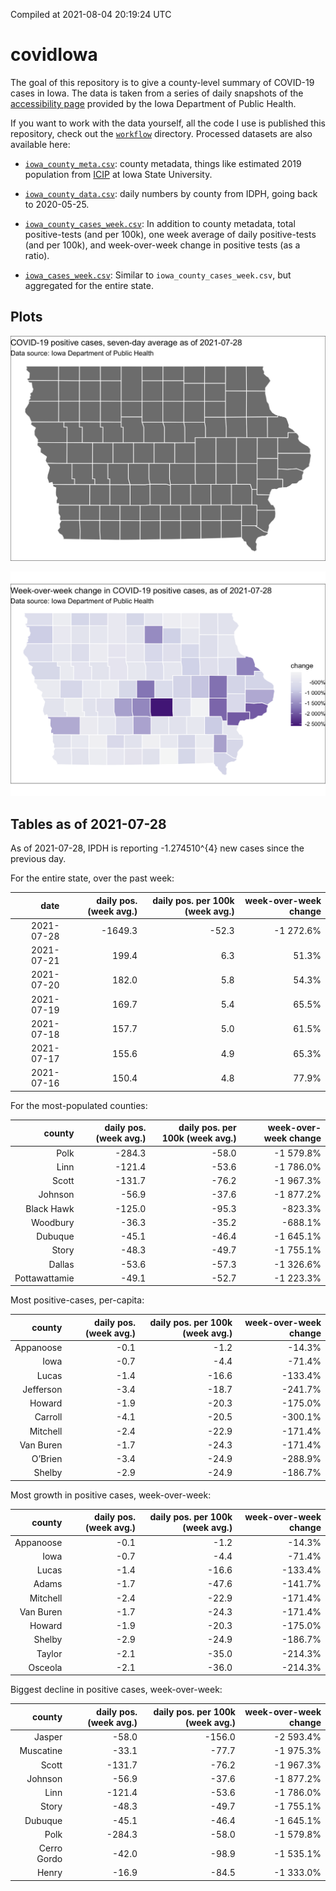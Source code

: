 Compiled at 2021-08-04 20:19:24 UTC

<!-- README.md is generated from README.Rmd. Please edit that file -->

# covidIowa

<!-- badges: start -->

<!-- badges: end -->

The goal of this repository is to give a county-level summary of
COVID-19 cases in Iowa. The data is taken from a series of daily
snapshots of the [accessibility
page](https://coronavirus.iowa.gov/pages/access) provided by the Iowa
Department of Public Health.

If you want to work with the data yourself, all the code I use is
published this repository, check out the [`workflow`](workflow)
directory. Processed datasets are also available here:

  - [`iowa_county_meta.csv`](https://raw.githubusercontent.com/ijlyttle/covidIowa/master/workflow/data/99-publish/iowa_county_meta.csv):
    county metadata, things like estimated 2019 population from
    [ICIP](https://www.icip.iastate.edu/tables/population/counties-estimates)
    at Iowa State University.

  - [`iowa_county_data.csv`](https://raw.githubusercontent.com/ijlyttle/covidIowa/master/workflow/data/99-publish/iowa_county_data.csv):
    daily numbers by county from IDPH, going back to 2020-05-25.

  - [`iowa_county_cases_week.csv`](https://raw.githubusercontent.com/ijlyttle/covidIowa/master/workflow/data/99-publish/iowa_county_data.csv):
    In addition to county metadata, total positive-tests (and per 100k),
    one week average of daily positive-tests (and per 100k), and
    week-over-week change in positive tests (as a ratio).

  - [`iowa_cases_week.csv`](https://raw.githubusercontent.com/ijlyttle/covidIowa/master/workflow/data/99-publish/iowa_cases_week.csv):
    Similar to `iowa_county_cases_week.csv`, but aggregated for the
    entire state.

## Plots

![](workflow/data/99-publish/iowa_cases.png)

![](workflow/data/99-publish/iowa_change.png)

## Tables as of 2021-07-28

As of 2021-07-28, IPDH is reporting -1.274510^{4} new cases since the
previous day.

For the entire state, over the past week:

|       date | daily pos. (week avg.) | daily pos. per 100k (week avg.) | week-over-week change |
| ---------: | ---------------------: | ------------------------------: | --------------------: |
| 2021-07-28 |               \-1649.3 |                          \-52.3 |            \-1 272.6% |
| 2021-07-21 |                  199.4 |                             6.3 |                 51.3% |
| 2021-07-20 |                  182.0 |                             5.8 |                 54.3% |
| 2021-07-19 |                  169.7 |                             5.4 |                 65.5% |
| 2021-07-18 |                  157.7 |                             5.0 |                 61.5% |
| 2021-07-17 |                  155.6 |                             4.9 |                 65.3% |
| 2021-07-16 |                  150.4 |                             4.8 |                 77.9% |

For the most-populated counties:

|        county | daily pos. (week avg.) | daily pos. per 100k (week avg.) | week-over-week change |
| ------------: | ---------------------: | ------------------------------: | --------------------: |
|          Polk |                \-284.3 |                          \-58.0 |            \-1 579.8% |
|          Linn |                \-121.4 |                          \-53.6 |            \-1 786.0% |
|         Scott |                \-131.7 |                          \-76.2 |            \-1 967.3% |
|       Johnson |                 \-56.9 |                          \-37.6 |            \-1 877.2% |
|    Black Hawk |                \-125.0 |                          \-95.3 |              \-823.3% |
|      Woodbury |                 \-36.3 |                          \-35.2 |              \-688.1% |
|       Dubuque |                 \-45.1 |                          \-46.4 |            \-1 645.1% |
|         Story |                 \-48.3 |                          \-49.7 |            \-1 755.1% |
|        Dallas |                 \-53.6 |                          \-57.3 |            \-1 326.6% |
| Pottawattamie |                 \-49.1 |                          \-52.7 |            \-1 223.3% |

Most positive-cases, per-capita:

|    county | daily pos. (week avg.) | daily pos. per 100k (week avg.) | week-over-week change |
| --------: | ---------------------: | ------------------------------: | --------------------: |
| Appanoose |                  \-0.1 |                           \-1.2 |               \-14.3% |
|      Iowa |                  \-0.7 |                           \-4.4 |               \-71.4% |
|     Lucas |                  \-1.4 |                          \-16.6 |              \-133.4% |
| Jefferson |                  \-3.4 |                          \-18.7 |              \-241.7% |
|    Howard |                  \-1.9 |                          \-20.3 |              \-175.0% |
|   Carroll |                  \-4.1 |                          \-20.5 |              \-300.1% |
|  Mitchell |                  \-2.4 |                          \-22.9 |              \-171.4% |
| Van Buren |                  \-1.7 |                          \-24.3 |              \-171.4% |
|   O’Brien |                  \-3.4 |                          \-24.9 |              \-288.9% |
|    Shelby |                  \-2.9 |                          \-24.9 |              \-186.7% |

Most growth in positive cases, week-over-week:

|    county | daily pos. (week avg.) | daily pos. per 100k (week avg.) | week-over-week change |
| --------: | ---------------------: | ------------------------------: | --------------------: |
| Appanoose |                  \-0.1 |                           \-1.2 |               \-14.3% |
|      Iowa |                  \-0.7 |                           \-4.4 |               \-71.4% |
|     Lucas |                  \-1.4 |                          \-16.6 |              \-133.4% |
|     Adams |                  \-1.7 |                          \-47.6 |              \-141.7% |
|  Mitchell |                  \-2.4 |                          \-22.9 |              \-171.4% |
| Van Buren |                  \-1.7 |                          \-24.3 |              \-171.4% |
|    Howard |                  \-1.9 |                          \-20.3 |              \-175.0% |
|    Shelby |                  \-2.9 |                          \-24.9 |              \-186.7% |
|    Taylor |                  \-2.1 |                          \-35.0 |              \-214.3% |
|   Osceola |                  \-2.1 |                          \-36.0 |              \-214.3% |

Biggest decline in positive cases, week-over-week:

|      county | daily pos. (week avg.) | daily pos. per 100k (week avg.) | week-over-week change |
| ----------: | ---------------------: | ------------------------------: | --------------------: |
|      Jasper |                 \-58.0 |                         \-156.0 |            \-2 593.4% |
|   Muscatine |                 \-33.1 |                          \-77.7 |            \-1 975.3% |
|       Scott |                \-131.7 |                          \-76.2 |            \-1 967.3% |
|     Johnson |                 \-56.9 |                          \-37.6 |            \-1 877.2% |
|        Linn |                \-121.4 |                          \-53.6 |            \-1 786.0% |
|       Story |                 \-48.3 |                          \-49.7 |            \-1 755.1% |
|     Dubuque |                 \-45.1 |                          \-46.4 |            \-1 645.1% |
|        Polk |                \-284.3 |                          \-58.0 |            \-1 579.8% |
| Cerro Gordo |                 \-42.0 |                          \-98.9 |            \-1 535.1% |
|       Henry |                 \-16.9 |                          \-84.5 |            \-1 333.0% |
